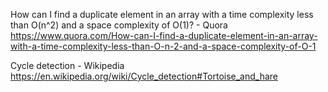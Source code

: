 
How can I find a duplicate element in an array with a time complexity less than O(n^2) and a space complexity of O(1)? - Quora
 https://www.quora.com/How-can-I-find-a-duplicate-element-in-an-array-with-a-time-complexity-less-than-O-n-2-and-a-space-complexity-of-O-1

Cycle detection - Wikipedia
 https://en.wikipedia.org/wiki/Cycle_detection#Tortoise_and_hare




